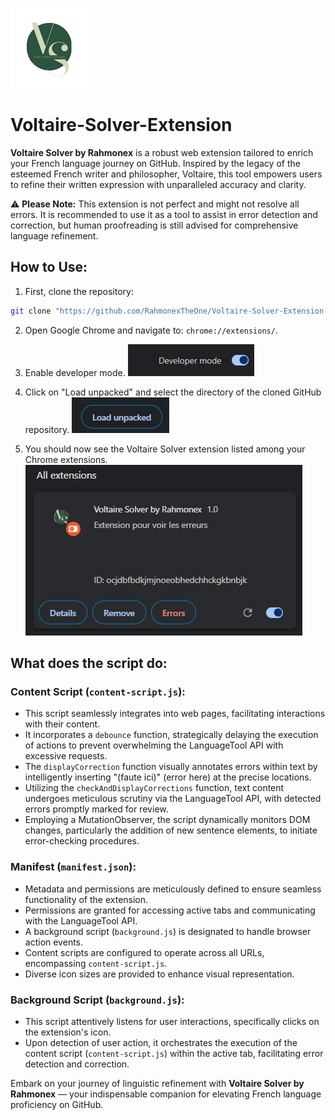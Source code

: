 ![Voltaire Solver Icon](icons/icon-128.png)

# Voltaire-Solver-Extension

**Voltaire Solver by Rahmonex** is a robust web extension tailored to enrich your French language journey on GitHub. Inspired by the legacy of the esteemed French writer and philosopher, Voltaire, this tool empowers users to refine their written expression with unparalleled accuracy and clarity.

⚠️ **Please Note:** This extension is not perfect and might not resolve all errors. It is recommended to use it as a tool to assist in error detection and correction, but human proofreading is still advised for comprehensive language refinement.

## How to Use:

1. First, clone the repository:
```bash
git clone "https://github.com/RahmonexTheOne/Voltaire-Solver-Extension.git"
```

2. Open Google Chrome and navigate to: `chrome://extensions/`.

3. Enable developer mode.
![Developer Mode](screenshots/developer-mode.png)

5. Click on "Load unpacked" and select the directory of the cloned GitHub repository.
![Load Unpacked](screenshots/load-unpacked.png)

6. You should now see the Voltaire Solver extension listed among your Chrome extensions.
![Extension](screenshots/extension.png)

## What does the script do:

### Content Script (`content-script.js`):

- This script seamlessly integrates into web pages, facilitating interactions with their content.
- It incorporates a `debounce` function, strategically delaying the execution of actions to prevent overwhelming the LanguageTool API with excessive requests.
- The `displayCorrection` function visually annotates errors within text by intelligently inserting "(faute ici)" (error here) at the precise locations.
- Utilizing the `checkAndDisplayCorrections` function, text content undergoes meticulous scrutiny via the LanguageTool API, with detected errors promptly marked for review.
- Employing a MutationObserver, the script dynamically monitors DOM changes, particularly the addition of new sentence elements, to initiate error-checking procedures.

### Manifest (`manifest.json`):

- Metadata and permissions are meticulously defined to ensure seamless functionality of the extension.
- Permissions are granted for accessing active tabs and communicating with the LanguageTool API.
- A background script (`background.js`) is designated to handle browser action events.
- Content scripts are configured to operate across all URLs, encompassing `content-script.js`.
- Diverse icon sizes are provided to enhance visual representation.

### Background Script (`background.js`):

- This script attentively listens for user interactions, specifically clicks on the extension's icon.
- Upon detection of user action, it orchestrates the execution of the content script (`content-script.js`) within the active tab, facilitating error detection and correction.

Embark on your journey of linguistic refinement with **Voltaire Solver by Rahmonex** — your indispensable companion for elevating French language proficiency on GitHub.
